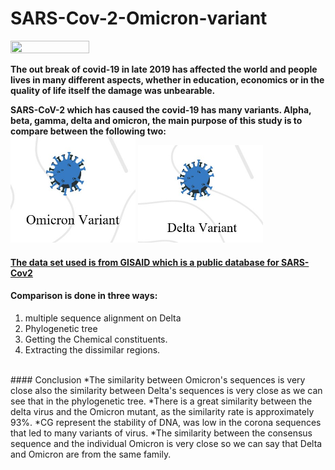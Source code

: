 # SARS-Cov-2-Omicron-variant


 <img src="https://www.paho.org/sites/default/files/styles/max_1500x1500/public/2020-02/coronavirus-creativeneko-shutterstock-com.jpg?itok=BdPiNMyz" width="50%" height="50%">

**The out break of covid-19 in late 2019 has affected the world and people lives in many different  aspects, whether in education, economics or in the quality of life itself the damage was unbearable.**



**SARS-CoV-2 which has caused the covid-19 has many variants. Alpha, beta, gamma, delta and omicron, the main purpose of this study is to compare between the following two:**
<br>
<img src="omicron.jpg" width="200"/> <img src=".deltajpg.jpg" width="200"/>

#### [The data set used is from GISAID which is a public database for SARS-Cov2](https://gisaid.org/)

#### Comparison is done in three ways:
1. multiple sequence alignment on Delta 
2. Phylogenetic tree
3. Getting the Chemical constituents.
4. Extracting the dissimilar regions.

<br>
#### Conclusion 
*The similarity between Omicron's sequences is very close also the similarity between Delta's sequences is very close as we can see that in the phylogenetic tree.
*There is a great similarity between the delta virus and the Omicron mutant, as the similarity rate is approximately 93%.
*CG represent the stability of DNA, was low in the corona sequences that led to many variants of virus.
*The similarity between the consensus sequence and the individual Omicron is very close so we can say that Delta and Omicron are from the same family.










